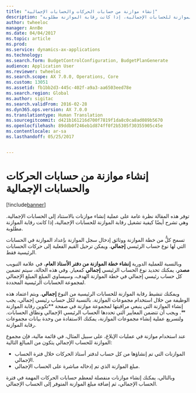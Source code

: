 ```yaml
---
title: "إنشاء موازنة من حسابات الحركات والحسابات الإجمالية"
description: "توفر هذه المقالة نظرة عامة على عملية إنشاء موازنات بالاستناد إلى الحسابات الإجمالية. وهي تشرح أيضًا كيفية تشغيل رقابة الموازنة للحسابات الإجمالية، إذا كانت رقابة الموازنة مطلوبة."
author: twheeloc
manager: AnnBe
ms.date: 04/04/2017
ms.topic: article
ms.prod: 
ms.service: dynamics-ax-applications
ms.technology: 
ms.search.form: BudgetControlConfiguration, BudgetPlanGenerate
audience: Application User
ms.reviewer: twheeloc
ms.search.scope: AX 7.0.0, Operations, Core
ms.custom: 13051
ms.assetid: fb1bb2d3-445c-402f-a9a3-aa6503eed78e
ms.search.region: Global
ms.author: sigitac
ms.search.validFrom: 2016-02-28
ms.dyn365.ops.version: AX 7.0.0
ms.translationtype: Human Translation
ms.sourcegitcommit: d421b161216d700f7819f1da8c0ca8ad089b5670
ms.openlocfilehash: 89ddb0f246eb1d874ff0f2b5305f30355905c45e
ms.contentlocale: ar-sa
ms.lasthandoff: 05/25/2017


---
```


# <a name="create-a-budget-from-transaction-accounts-and-total-accounts"></a>إنشاء موازنة من حسابات الحركات والحسابات الإجمالية

[!include[banner](../includes/banner.md)]


توفر هذه المقالة نظرة عامة على عملية إنشاء موازنات بالاستناد إلى الحسابات الإجمالية. وهي تشرح أيضًا كيفية تشغيل رقابة الموازنة للحسابات الإجمالية، إذا كانت رقابة الموازنة مطلوبة.

تسمح كلُّ من خطة الموازنة ووثائق إدخال سجل الموازنة بإعداد الموازنة في الحسابات التي لها نوع حساب الرئيسي **إجمالي**. ويمكن ترحيل القيم الفعلية إلى حركات الحسابات الرئيسية فقط. 

وبالنسبة للعملية الدورية **إنشاء خطة الموازنة من دفتر الأستاذ العام**، في علامة التبويب **مصدر**، يمكنك تحديد نوع الحساب الرئيسي **إجمالي** كمعيار. وفي هذه الحالة، سيتم تضمين كل حساب رئيسي إجمالي في خطة الموازنة الهدف، وسيساوي المبلغ المبلغ الإجمالي لمجموعة الحسابات الرئيسية المحددة. 

ويمكنك تنشيط رقابة الموازنة للحسابات الرئيسية من النوع **إجمالي**. ويتم اعتماد هذه الوظيفة من خلال استخدام مجموعات الموازنة. بالنسبة لكل حساب رئيسي إجمالي، يجب إنشاء الموازنة التي ينبغي مراقبتها لمجموعة موازنة في صفحة **تكوين رقابة الموازنة **. ويجب أن تتضمن المعايير التي تحددها الحساب الرئيسي الإجمالي ونطاق الحسابات‬.‬ ولتسريع عملية إنشاء مجموعات الموازنة، يمكنك الاستفادة من وحدة بيانات مجموعات رقابة الموازنة. 

عند استخدام موازنة في عمليات الإبلاغ، على سبيل المثال، في قائمة مالية، فإن مجموع الموازنة للحساب الإجمالي يتكون من المبالغ التالية:

-   الموازنات التي تم إنشاؤها من كل حساب لدفتر أستاذ الحركات خلال فترة الحساب الإجمالي.
-   مبلغ الموازنة الذي تم إدخاله مباشرة على الحساب الإجمالي.

وبالتالي، يمكنك إنشاء موازنات منفصلة لمعظم حسابات الحركات المهمة في فترة الحساب الإجمالي، ثم إضافة مبلغ الموازنة المتوفر إلى الحساب الإجمالي.




